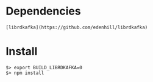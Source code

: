 # Dependencies

    [librdkafka](https://github.com/edenhill/librdkafka)
    
    
# Install

    $> export BUILD_LIBRDKAFKA=0
    $> npm install